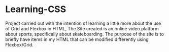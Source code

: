 # Learning-CSS
Project carried out with the intention of learning a little more about the use of Grid and Flexbox in HTML, The Site created is an online video platform about sports, specifically about skateboarding.
The purpose of the site is to briefly have items in my HTML that can be modified differently using Flexbox/Grid.
